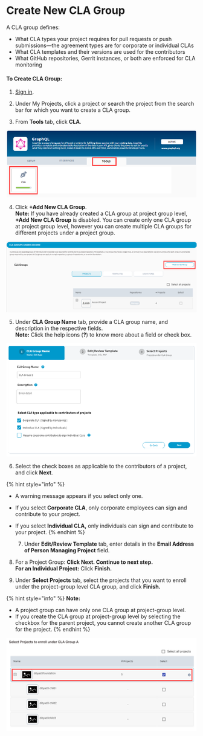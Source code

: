 # Create New CLA Group

A CLA group defines:

* What CLA types your project requires for pull requests or push submissions—the agreement types are for corporate or individual CLAs
* What CLA templates and their versions are used for the contributors
* What GitHub repositories, Gerrit instances, or both are enforced for CLA monitoring

#### To Create CLA Group:

1. [Sign in](sign-in-to-project-control-center.md).

2. Under My Projects, click a project or search the project from the search bar for which you want to create a CLA group.

3. From **Tools** tab, click **CLA**.

![](../../.gitbook/assets/tools-tab.png)

4. Click **+Add New CLA Group**.  
**Note:** If you have already created a CLA group at project group level, **+Add New CLA Group** is disabled. You can create only one CLA group at project group level, however you can create multiple CLA groups for different projects under a project group.

![Add New CLA Group](../../.gitbook/assets/add-new-cla-group%20%281%29.png)

5. Under **CLA Group Name** tab, provide a CLA group name, and description in the respective fields.  
**Note:** Click the help icons \(**?**\) to know more about a field or check box.

![](../../.gitbook/assets/cla-group-name%20%281%29.png)

6. Select the check boxes as applicable to the contributors of a project, and click **Next**.

{% hint style="info" %}
* A warning message appears if you select only one.
* If you select **Corporate CLA**, only corporate employees can sign and contribute to your project.
* If you select **Individual CLA,** only individuals can sign and contribute to your project.
{% endhint %}

  7. Under **Edit/Review Template** tab, enter details in the **Email Address of Person Managing Project** field.

8. For a Project Group: ****Click **Next.** Continue to next step.  
    For an Individual Project**:** Click **Finish.**

9. Under **Select Projects** tab, select the projects that you want to enroll under the project-group level CLA group, and click **Finish.**

{% hint style="info" %}
**Note:** 

* A project group can have only one CLA group at project-group level.
* If you create the CLA group at project-group level by selecting the checkbox for the parent project, you cannot create another CLA group for the project.
{% endhint %}

![Creating CLA group at project-group level](../../.gitbook/assets/select-projects.png)



